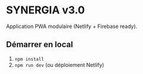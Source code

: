 # SYNERGIA v3.0

Application PWA modulaire (Netlify + Firebase ready).

## Démarrer en local

1. `npm install`
2. `npm run dev` (ou déploiement Netlify)

